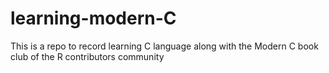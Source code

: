 # learning-modern-C
This is a repo to record learning C language along with the Modern C  book club of the R contributors community
